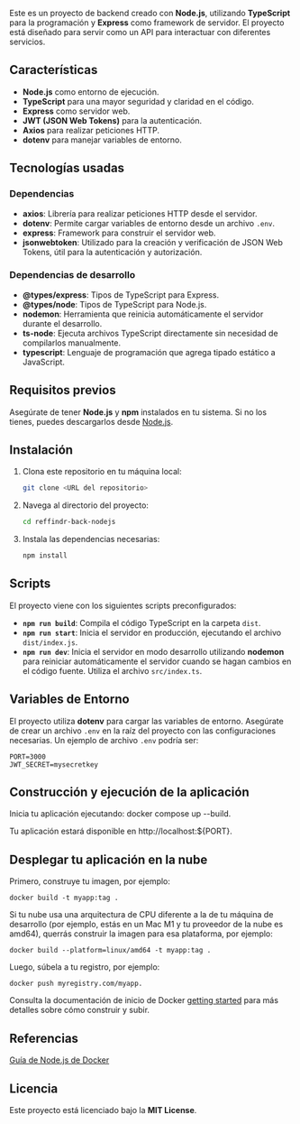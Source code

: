 Este es un proyecto de backend creado con **Node.js**, utilizando **TypeScript** para la programación y **Express** como framework de servidor. El proyecto está diseñado para servir como un API para interactuar con diferentes servicios.

## Características

- **Node.js** como entorno de ejecución.
- **TypeScript** para una mayor seguridad y claridad en el código.
- **Express** como servidor web.
- **JWT (JSON Web Tokens)** para la autenticación.
- **Axios** para realizar peticiones HTTP.
- **dotenv** para manejar variables de entorno.

## Tecnologías usadas

### Dependencias

- **axios**: Librería para realizar peticiones HTTP desde el servidor.
- **dotenv**: Permite cargar variables de entorno desde un archivo `.env`.
- **express**: Framework para construir el servidor web.
- **jsonwebtoken**: Utilizado para la creación y verificación de JSON Web Tokens, útil para la autenticación y autorización.

### Dependencias de desarrollo

- **@types/express**: Tipos de TypeScript para Express.
- **@types/node**: Tipos de TypeScript para Node.js.
- **nodemon**: Herramienta que reinicia automáticamente el servidor durante el desarrollo.
- **ts-node**: Ejecuta archivos TypeScript directamente sin necesidad de compilarlos manualmente.
- **typescript**: Lenguaje de programación que agrega tipado estático a JavaScript.

## Requisitos previos

Asegúrate de tener **Node.js** y **npm** instalados en tu sistema. Si no los tienes, puedes descargarlos desde [Node.js](https://nodejs.org/).

## Instalación

1. Clona este repositorio en tu máquina local:

   ```bash
   git clone <URL del repositorio>
   ```

2. Navega al directorio del proyecto:

   ```bash
   cd reffindr-back-nodejs
   ```

3. Instala las dependencias necesarias:

   ```bash
   npm install
   ```

## Scripts

El proyecto viene con los siguientes scripts preconfigurados:

- **`npm run build`**: Compila el código TypeScript en la carpeta `dist`.
- **`npm run start`**: Inicia el servidor en producción, ejecutando el archivo `dist/index.js`.
- **`npm run dev`**: Inicia el servidor en modo desarrollo utilizando **nodemon** para reiniciar automáticamente el servidor cuando se hagan cambios en el código fuente. Utiliza el archivo `src/index.ts`.

## Variables de Entorno

El proyecto utiliza **dotenv** para cargar las variables de entorno. Asegúrate de crear un archivo `.env` en la raíz del proyecto con las configuraciones necesarias. Un ejemplo de archivo `.env` podría ser:

```
PORT=3000
JWT_SECRET=mysecretkey
```

## Construcción y ejecución de la aplicación

Inicia tu aplicación ejecutando: docker compose up --build.

Tu aplicación estará disponible en http://localhost:${PORT}.

## Desplegar tu aplicación en la nube

Primero, construye tu imagen, por ejemplo: 
```
docker build -t myapp:tag .
```

Si tu nube usa una arquitectura de CPU diferente a la de tu máquina de desarrollo (por ejemplo, estás en un Mac M1 y tu proveedor de la nube es amd64), querrás construir la imagen para esa plataforma, por ejemplo:

```
docker build --platform=linux/amd64 -t myapp:tag .
```

Luego, súbela a tu registro, por ejemplo: 

```
docker push myregistry.com/myapp.
```

Consulta la documentación de inicio de Docker [getting started](https://docs.docker.com/go/get-started-sharing/) para más detalles sobre cómo construir y subir.

## Referencias

[Guía de Node.js de Docker](https://docs.docker.com/language/nodejs/)

## Licencia

Este proyecto está licenciado bajo la **MIT License**.